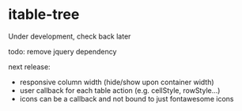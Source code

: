 # itable-tree
 Under development, check back later

todo:
remove jquery dependency

 next release:
 - responsive column width (hide/show upon container width)
 - user callback for each table action (e.g. cellStyle, rowStyle...)
 - icons can be a callback and not bound to just fontawesome icons
